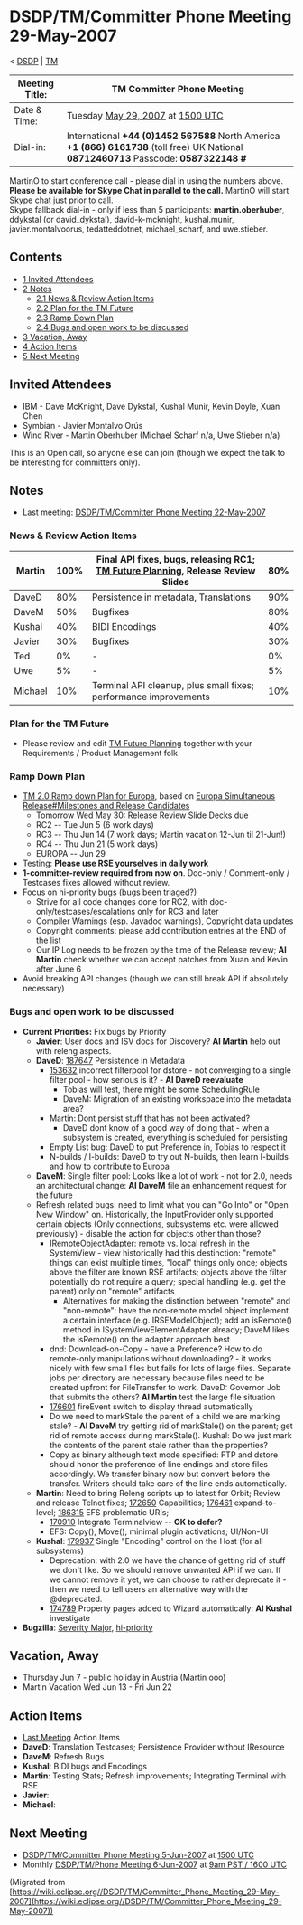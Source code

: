 

DSDP/TM/Committer Phone Meeting 29-May-2007
===========================================

< [DSDP](./DSDP "DSDP")‎ | [TM](./DSDP/TM "DSDP/TM")

| Meeting Title: | **TM Committer Phone Meeting** |
| --- | --- |
| Date & Time: | Tuesday [May 29, 2007](./index.php?title=May_29,_2007&action=edit&redlink=1 "May 29, 2007 (page does not exist)") at [1500 UTC](http://www.timeanddate.com/worldclock/meetingdetails.html?year=2007&month=5&day=29&hour=15&min=00&sec=0&p1=224&p2=159&p3=250&p4=136&p5=223&iv=1800) |
| Dial-in: | International **+44 (0)1452 567588**   North America **+1 (866) 6161738** (toll free)   UK National **08712460713**   Passcode: **0587322148 #** |

MartinO to start conference call - please dial in using the numbers above.  
**Please be available for Skype Chat in parallel to the call.** MartinO will start Skype chat just prior to call.  
Skype fallback dial-in - only if less than 5 participants: **martin.oberhuber**, ddykstal (or david\_dykstal), david-k-mcknight, kushal.munir, javier.montalvoorus, tedatteddotnet, michael\_scharf, and uwe.stieber.  

Contents
--------

*   [1 Invited Attendees](#Invited-Attendees)
*   [2 Notes](#Notes)
    *   [2.1 News & Review Action Items](#News-.26-Review-Action-Items)
    *   [2.2 Plan for the TM Future](#Plan-for-the-TM-Future)
    *   [2.3 Ramp Down Plan](#Ramp-Down-Plan)
    *   [2.4 Bugs and open work to be discussed](#Bugs-and-open-work-to-be-discussed)
*   [3 Vacation, Away](#Vacation.2C-Away)
*   [4 Action Items](#Action-Items)
*   [5 Next Meeting](#Next-Meeting)

Invited Attendees
-----------------

*   IBM - Dave McKnight, Dave Dykstal, Kushal Munir, Kevin Doyle, Xuan Chen
*   Symbian - Javier Montalvo Orús
*   Wind River - Martin Oberhuber (Michael Scharf n/a, Uwe Stieber n/a)

This is an Open call, so anyone else can join (though we expect the talk to be interesting for committers only).

Notes
-----

*   Last meeting: [DSDP/TM/Committer Phone Meeting 22-May-2007](./DSDP/TM/Committer_Phone_Meeting_22-May-2007 "DSDP/TM/Committer Phone Meeting 22-May-2007")

### News & Review Action Items

| Martin | 100% | Final API fixes, bugs, releasing RC1; [TM Future Planning](./TM_Future_Planning "TM Future Planning"), Release Review Slides | 80% |
| --- | --- | --- | --- |
| DaveD | 80% | Persistence in metadata, Translations | 90% |
| DaveM | 50% | Bugfixes | 80% |
| Kushal | 40% | BIDI Encodings | 40% |
| Javier | 30% | Bugfixes | 30% |
| Ted | 0% | - | 0% |
| Uwe | 5% | - | 5% |
| Michael | 10% | Terminal API cleanup, plus small fixes; performance improvements | 10% |

### Plan for the TM Future

*   Please review and edit [TM Future Planning](./TM_Future_Planning "TM Future Planning") together with your Requirements / Product Management folk

### Ramp Down Plan

*   [TM 2.0 Ramp down Plan for Europa](./TM_2.0_Ramp_down_Plan_for_Europa "TM 2.0 Ramp down Plan for Europa"), based on [Europa Simultaneous Release#Milestones and Release Candidates](./Europa_Simultaneous_Release#Milestones_and_Release_Candidates "Europa Simultaneous Release")
    *   Tomorrow Wed May 30: Release Review Slide Decks due
    *   RC2 -- Tue Jun 5 (6 work days)
    *   RC3 -- Thu Jun 14 (7 work days; Martin vacation 12-Jun til 21-Jun!)
    *   RC4 -- Thu Jun 21 (5 work days)
    *   EUROPA -- Jun 29
*   Testing: **Please use RSE yourselves in daily work**
*   **1-committer-review required from now on**. Doc-only / Comment-only / Testcases fixes allowed without review.
*   Focus on hi-priority bugs (bugs been triaged?)
    *   Strive for all code changes done for RC2, with doc-only/testcases/escalations only for RC3 and later
    *   Compiler Warnings (esp. Javadoc warnings), Copyright data updates
    *   Copyright comments: please add contribution entries at the END of the list
    *   Our IP Log needs to be frozen by the time of the Release review; **AI Martin** check whether we can accept patches from Xuan and Kevin after June 6
*   Avoid breaking API changes (though we can still break API if absolutely necessary)

### Bugs and open work to be discussed

*   **Current Priorities:** Fix bugs by Priority
    *   **Javier**: User docs and ISV docs for Discovery? **AI Martin** help out with releng aspects.
    *   **DaveD**: [187647](https://bugs.eclipse.org/bugs/show_bug.cgi?id=187647) Persistence in Metadata
        *   [153632](https://bugs.eclipse.org/bugs/show_bug.cgi?id=153632) incorrect filterpool for dstore - not converging to a single filter pool - how serious is it? - **AI DaveD reevaluate**
            *   Tobias will test, there might be some SchedulingRule
            *   DaveM: Migration of an existing workspace into the metadata area?
        *   Martin: Dont persist stuff that has not been activated?
            *   DaveD dont know of a good way of doing that - when a subsystem is created, everything is scheduled for persisting
        *   Empty List bug: DaveD to put Preference in, Tobias to respect it
        *   N-builds / I-builds: DaveD to try out N-builds, then learn I-builds and how to contribute to Europa
    *   **DaveM**: Single filter pool: Looks like a lot of work - not for 2.0, needs an architectural change: **AI DaveM** file an enhancement request for the future
    *   Refresh related bugs: need to limit what you can "Go Into" or "Open New Window" on. Historically, the InputProvider only supported certain objects (Only connections, subsystems etc. were allowed previously) - disable the action for objects other than those?
        *   IRemoteObjectAdapter: remote vs. local refresh in the SystemView - view historically had this destinction: "remote" things can exist multiple times, "local" things only once; objects above the filter are known RSE artifacts; objects above the filter potentially do not require a query; special handling (e.g. get the parent) only on "remote" artifacts
            *   Alternatives for making the distinction between "remote" and "non-remote": have the non-remote model object implement a certain interface (e.g. IRSEModelObject); add an isRemote() method in ISystemViewElementAdapter already; DaveM likes the isRemote() on the adapter approach best
        *   dnd: Download-on-Copy - have a Preference? How to do remote-only manipulations without downloading? - it works nicely with few small files but fails for lots of large files. Separate jobs per directory are necessary because files need to be created upfront for FileTransfer to work. DaveD: Governor Job that submits the others? **AI Martin** test the large file situation
        *   [176601](https://bugs.eclipse.org/bugs/show_bug.cgi?id=176601) fireEvent switch to display thread automatically
        *   Do we need to markStale the parent of a child we are marking stale? - **AI DaveM** try getting rid of markStale() on the parent; get rid of remote access during markStale(). Kushal: Do we just mark the contents of the parent stale rather than the properties?
        *   Copy as binary although text mode specified: FTP and dstore should honor the preference of line endings and store files accordingly. We transfer binary now but convert before the transfer. Writers should take care of the line ends automatically.
    *   **Martin**: Need to bring Releng scripts up to latest for Orbit; Review and release Telnet fixes; [172650](https://bugs.eclipse.org/bugs/show_bug.cgi?id=172650) Capabilities; [176461](https://bugs.eclipse.org/bugs/show_bug.cgi?id=176461) expand-to-level; [186315](https://bugs.eclipse.org/bugs/show_bug.cgi?id=186315) EFS problematic URIs;
        *   [170910](https://bugs.eclipse.org/bugs/show_bug.cgi?id=170910) Integrate Terminalview -- **OK to defer?**
        *   EFS: Copy(), Move(); minimal plugin activations; UI/Non-UI
    *   **Kushal**: [179937](https://bugs.eclipse.org/bugs/show_bug.cgi?id=179937) Single "Encoding" control on the Host (for all subsystems)
        *   Deprecation: with 2.0 we have the chance of getting rid of stuff we don't like. So we should remove unwanted API if we can. If we cannot remove it yet, we can choose to rather deprecate it - then we need to tell users an alternative way with the @deprecated.
        *   [174789](https://bugs.eclipse.org/bugs/show_bug.cgi?id=174789) Property pages added to Wizard automatically: **AI Kushal** investigate
*   **Bugzilla**: [Severity Major](https://bugs.eclipse.org/bugs/buglist.cgi?query_format=advanced&classification=DSDP&product=Target+Management&bug_status=UNCONFIRMED&bug_status=NEW&bug_status=ASSIGNED&bug_status=REOPENED&bug_severity=blocker&bug_severity=critical&bug_severity=major&cmdtype=doit), [hi-priority](https://bugs.eclipse.org/bugs/buglist.cgi?query_format=advanced&classification=DSDP&product=Target+Management&bug_status=UNCONFIRMED&bug_status=NEW&bug_status=ASSIGNED&bug_status=REOPENED&cmdtype=doit&field0-0-0=priority&type0-0-0=regexp&value0-0-0=P%5B12%5D&field0-0-1=bug_severity&type0-0-1=regexp&value0-0-1=blocker%7Ccritical%7Cmajor)

Vacation, Away
--------------

*   Thursday Jun 7 - public holiday in Austria (Martin ooo)
*   Martin Vacation Wed Jun 13 - Fri Jun 22

Action Items
------------

*   [Last Meeting](./DSDP/TM/Committer_Phone_Meeting_22-May-2007#Action_Items "DSDP/TM/Committer Phone Meeting 22-May-2007") Action Items
*   **DaveD**: Translation Testcases; Persistence Provider without IResource
*   **DaveM**: Refresh Bugs
*   **Kushal**: BIDI bugs and Encodings
*   **Martin**: Testing Stats; Refresh improvements; Integrating Terminal with RSE
*   **Javier**:
*   **Michael**:

Next Meeting
------------

*   [DSDP/TM/Committer Phone Meeting 5-Jun-2007](./DSDP/TM/Committer_Phone_Meeting_5-Jun-2007 "DSDP/TM/Committer Phone Meeting 5-Jun-2007") at [1500 UTC](http://www.timeanddate.com/worldclock/meetingdetails.html?year=2007&month=6&day=5&hour=15&min=00&sec=0&p1=224&p2=159&p3=250&p4=136&p5=223&iv=1800)
*   Monthly [DSDP/TM/Phone Meeting 6-Jun-2007](./DSDP/TM/Phone_Meeting_6-Jun-2007 "DSDP/TM/Phone Meeting 6-Jun-2007") at [9am PST / 1600 UTC](http://www.timeanddate.com/worldclock/fixedtime.html?month=6&day=6&year=2007&hour=16&min=00&sec=0&p1=0)


(Migrated from [https://wiki.eclipse.org//DSDP/TM/Committer_Phone_Meeting_29-May-2007](https://wiki.eclipse.org//DSDP/TM/Committer_Phone_Meeting_29-May-2007))